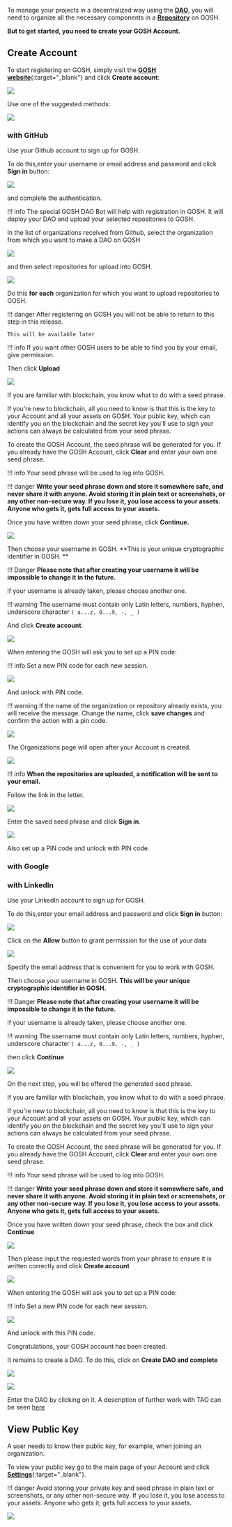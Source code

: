 
<!-- [GOSH Web](https://app.gosh.sh/){:target="_blank"} implements GOSH repository management as a simple web interface.

You will be able to create your **GOSH Account** and [**Decentralized Autonomous Organization (DAO)**](../../on-chain-architecture/organizations-gosh-dao-and-smv.md), set up and manage repositories. Repositories stored in GOSH can then be interacted with like any regular remote repository, with a few small configurations to git, making decentralized code management easily available to anyone. -->


<!-- Using the [GOSH Web interface](https://app.gosh.sh/){:target="_blank"}, you can easily organize all the necessary components for your project in a [**Repository**](gosh-web/repository.md) inside your [**Decentralized Autonomous Organization (DAO)**](../../on-chain-architecture/organizations-gosh-dao-and-smv.md).

First, you need to create your *GOSH Account** and DAO. -->


To manage your projects in a decentralized way using the [**DAO**](../../on-chain-architecture/organizations-gosh-dao-and-smv.md), you will need to organize all the necessary components in a [**Repository**](./repository.md) on GOSH.

**But to get started, you need to create your GOSH Account.**

## __Create Account__

To start registering on GOSH, simply visit the [**GOSH website**](https://app.gosh.sh){:target="_blank"} and click **Create account**:

![](../../images/n_gosh_web_account_1_Create_account.jpg)

Use one of the suggested methods:

![](../../images/n_gosh_web_account_2_sign_in_with.jpg)


### __with GitHub__

Use your Github account to sign up for GOSH.

To do this,enter your username or email address and password and click **Sign in** button:

![](../../images/gosh_web_Authorize_Gosh_02.jpg)

and complete the authentication.

!!! info
    The special GOSH DAO Bot will help with registration in GOSH.
    It will deploy your DAO and upload your selected repositories to GOSH.

In the list of organizations received from Github, select the organization from which you want to make a DAO on GOSH

![](../../images/gosh_web_Authorize_Gosh_03.jpg)

and then select repositories for upload into GOSH.

![](../../images/gosh_web_Authorize_Gosh_04.jpg)

Do this **for each** organization for which you want to upload repositories to GOSH.

!!! danger
    After registering on GOSH you will not be able to return to this step in this release.

    This will be available later

!!! info
    If you want other GOSH users to be able to find you by your email, give permission.

Then click **Upload**

![](../../images/gosh_web_Authorize_Gosh_05.jpg)

​If you are familiar with blockchain, you know what to do with a seed phrase.

If you're new to blockchain, all you need to know is that this is the key to your Account and all your assets on GOSH. Your public key, which can identify you on the blockchain and the secret key you'll use to sign your actions can always be calculated from your seed phrase.

To create the GOSH Account, the seed phrase will be generated for you. If you already have the GOSH Account, click **Clear** and enter your own one seed phrase.

!!! info
    Your seed phrase will be used to log into GOSH.


!!! danger
    **Write your seed phrase down and store it somewhere safe, and never share it with anyone. Avoid storing it in plain text or screenshots, or any other non-secure way. If you lose it, you lose access to your assets. Anyone who gets it, gets full access to your assets.**


Once you have written down your seed phrase, click **Continue.**

![](../../images/gosh_web_Authorize_Gosh_06_seedF.jpg)


Then choose your username in GOSH. **This is your unique cryptographic identifier in GOSH.
**

!!! Danger
    **Please note that after creating your username it will be impossible to change it in the future.**

if your username is already taken, please choose another one.

!!! warning
    The username must contain only Latin letters, numbers, hyphen, underscore character `( a...z, 0...9, -, _ )`

And click **Create account**.

![](../../images/gosh_web_Authorize_Gosh_07_createAk.jpg)

When entering the GOSH will ask you to set up a PIN code:

!!! info
    Set a new PIN code for each new session.

![](../../images/gosh_web_Authorize_Gosh_10_pin.jpg)

And unlock with PIN code.

!!! warning
    If the name of the organization or repository already exists, you will receive the message.
    Change the name, click **save changes** and confirm the action with a pin code.

![](../../images/gosh_web_Authorize_Gosh_11_error_rename.jpg)


The Organizations page will open after your Account is created.

![](../../images/gosh_web_Authorize_Gosh_08_wellcom.jpg)


!!! info
    __When the repositories are uploaded, a notification will be sent to your email.__

Follow the link in the letter.

![](../../images/docker_ext_create_acc_02_welcom_letter.jpg)

Enter the saved seed phrase and click **Sign in**.

![](../../images/n_gosh_web_Authorize_Gosh_09_signIn.jpg)

Also set up a PIN code and unlock with PIN code.


### __with Google__

<!-- Use your Google account to sign up for GOSH.

To do this,enter your email address or phone number and click **Next** button:

![](../../images/n_gosh_web_account_3_2_1_google_email.jpg)

Confirm the selection with a password and proceed to the next step by clicking **Next**

![](../../images/n_gosh_web_account_3_2_2_google_password.jpg) -->



### __with Linkedln__

Use your Linkedln account to sign up for GOSH.

To do this,enter your email address and password and click **Sign in** button:

![](../../images/n_gosh_web_account_3_3_1_linkedin_email.jpg)

Click on the **Allow** button to grant permission for the use of your data

![](../../images/n_gosh_web_account_3_3_2_linkedin_allow.jpg)

Specify the email address that is convenient for you to work with GOSH.

Then choose your username in GOSH. **This will be your unique cryptographic identifier in GOSH.**

!!! Danger
    **Please note that after creating your username it will be impossible to change it in the future.**

if your username is already taken, please choose another one.

!!! warning
    The username must contain only Latin letters, numbers, hyphen, underscore character `( a...z, 0...9, -, _ )`

then click **Continue**

![](../../images/n_gosh_web_account_3_3_3_linkedin_nickname.jpg)

On the next step, you will be offered the generated seed phrase. 

​If you are familiar with blockchain, you know what to do with a seed phrase.

If you're new to blockchain, all you need to know is that this is the key to your Account and all your assets on GOSH. Your public key, which can identify you on the blockchain and the secret key you'll use to sign your actions can always be calculated from your seed phrase.

To create the GOSH Account, the seed phrase will be generated for you. If you already have the GOSH Account, click **Clear** and enter your own one seed phrase.

!!! info
    Your seed phrase will be used to log into GOSH.


!!! danger
    **Write your seed phrase down and store it somewhere safe, and never share it with anyone. Avoid storing it in plain text or screenshots, or any other non-secure way. If you lose it, you lose access to your assets. Anyone who gets it, gets full access to your assets.**


Once you have written down your seed phrase, check the box and click **Continue**

![](../../images/n_gosh_web_account_3_3_4_linkedin_seed.jpg)


Then please input the requested words from your phrase to ensure it is written correctly and click **Create account**

![](../../images/n_gosh_web_account_3_3_5_linkedin_verify_seed.jpg)


When entering the GOSH will ask you to set up a PIN code:

!!! info
    Set a new PIN code for each new session.

![](../../images/n_gosh_web_account_3_3_6_linkedin_pin.jpg)

And unlock with this PIN code.

Congratulations, your GOSH account has been created.

It remains to create a DAO. To do this, click on **Create DAO and complete**

![](../../images/n_gosh_web_account_3_3_7_linkedin_create_dao.jpg)


![](../../images/n_gosh_web_account_3_3_8_linkedin_done.jpg)

Enter the DAO by clicking on it. A description of further work with TAO can be seen [here](./dao-overview.md)


## __View Public Key__


A user needs to know their public key, for example, when joining an organization.

To view your public key go to the main page of your Account and click [**Settings**](https://app.gosh.sh/a/settings){:target="_blank"}.

!!! danger
    Avoid storing your private key and seed phrase in plain text or screenshots, or any other non-secure way. If you lose it, you lose access to your assets. Anyone who gets it, gets full access to your assets.

![](../../images/gosh_web_View_Public_Key_01.jpg)